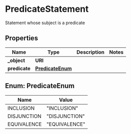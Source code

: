 

# PredicateStatement

Statement whose subject is a predicate
## Properties

Name | Type | Description | Notes
------------ | ------------- | ------------- | -------------
**_object** | **URI** |  | 
**predicate** | [**PredicateEnum**](#PredicateEnum) |  | 



## Enum: PredicateEnum

Name | Value
---- | -----
INCLUSION | &quot;INCLUSION&quot;
DISJUNCTION | &quot;DISJUNCTION&quot;
EQUIVALENCE | &quot;EQUIVALENCE&quot;



